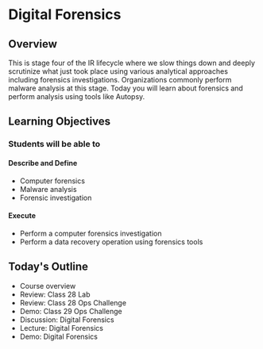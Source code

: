 # Digital Forensics

## Overview

This is stage four of the IR lifecycle where we slow things down and deeply scrutinize what just took place using various analytical approaches including forensics investigations. Organizations commonly perform malware analysis at this stage. Today you will learn about forensics and perform analysis using tools like Autopsy.

## Learning Objectives

### Students will be able to

#### Describe and Define

- Computer forensics
- Malware analysis
- Forensic investigation

#### Execute

- Perform a computer forensics investigation
- Perform a data recovery operation using forensics tools

## Today's Outline

- Course overview
- Review: Class 28 Lab
- Review: Class 28 Ops Challenge
- Demo: Class 29 Ops Challenge
- Discussion: Digital Forensics
- Lecture: Digital Forensics
- Demo: Digital Forensics

